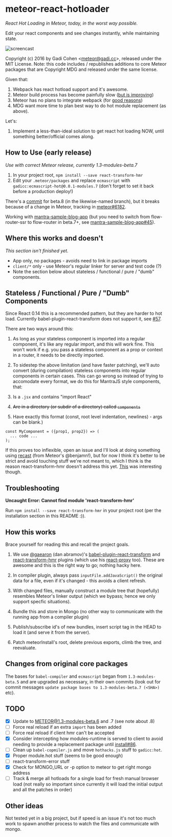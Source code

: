 # meteor-react-hotloader

*React Hot Loading in Meteor, today, in the worst way possible.*

Edit your react components and see changes instantly, while maintaining state.

![screencast](https://discourse-cdn.global.ssl.fastly.net/meteor/uploads/default/optimized/2X/4/43fb14d7cc38a1537e51ae0aa1bef88d80f8e510_1_690x341.gif)

Copyright (c) 2016 by Gadi Cohen &lt;meteor@gadi.cc&gt;, released under the MIT License.
Note: this code includes / republishes additions to core Meteor packages that are
Copyright MDG and released under the same license.

Given that:

1. Webpack has react hotload support and it's awesome.
1. Meteor build process has become painfully slow
([but is improving](https://forums.meteor.com/t/help-us-test-build-times-in-meteor-1-3/15031?u=gadicc))
1. Meteor has no plans to integrate webpack (for
[good reasons](https://forums.meteor.com/t/why-is-the-meteor-install-1-3-api-better-than-webpack-in-meteor/14480/3?u=gadicc))
1. MDG want more time to plan best way to do hot module replacement (as above).

Let's:

1. Implement a less-than-ideal solution to get react hot loading NOW, until
something better/official comes along.

## How to Use (early release)

*Use with correct Meteor release, currently 1.3-modules-beta.7*

1. In your project root, `npm install --save react-transform-hmr`
1. Edit your `.meteor/packages` and replace `ecmascript` with `gadicc:ecmascript-hot@0.0.1-modules.7` (don't forget to set it back before a production deploy!)

There's a [commit](https://github.com/gadicc/meteor-react-hotloader/commit/cadf6619700e9262332381c2ef7bc1b0ced5b645) for beta.8 (in the likewise-named branch), but it breaks
because of a change in Meteor, tracking in [meteor#6182](https://github.com/meteor/meteor/issues/6182).

Working with
[mantra-sample-blog-app](https://github.com/mantrajs/mantra-sample-blog-app)
(but you need to switch from flow-router-ssr to flow-router in beta.7+, see
[mantra-sample-blog-app#45](https://github.com/mantrajs/mantra-sample-blog-app/issues/45)).

## Where this works and doesn't

*This section isn't finished yet.*

* App only, no packages - avoids need to link in package imports
* `client/*` only - use Meteor's regular linker for server and test code (?)
* Note the section below about stateless / functional / pure / "dumb" components.

## Stateless / Functional / Pure / "Dumb" Components

Since React 0.14 this is a recommended pattern, but they are harder to hot load.
Currently babel-plugin-react-transform does not support it, see
[#57](https://github.com/gaearon/babel-plugin-react-transform/issues/57).

There are two ways around this:

1. As long as your stateless component is imported into a regular component,
it's like any regular import, and this will work fine.  This won't work if
e.g. you pass a stateless component as a prop or context in a router, it
needs to be directly imported.

1. To sidestep the above limitation (and have faster patching), we'll auto
convert (during compilation) stateless components into regular components
in certain cases.  This can go wrong so instead of trying to accomodate
every format, we do this for MantraJS style components, that:

  1. Is a `.jsx` and contains "import React"
  1. ~~Are in a directory (or subdir of a directory) called `components`~~
  1. Have exactly this format (const, root level indentation, newlines) -
  args can be blank.)

```
const MyComponent = ({prop1, prop2}) => (
  ... code ...
);
```

If this proves too inflexible, open an issue and I'll look at doing something
using [recast](https://github.com/benjamn/recast) (from Meteor's @benjamn!),
but for now I think it's better to be strict and avoid touching stuff we're
not meant to, which I think is the reason react-transform-hmr doesn't address
this yet.
[This](https://github.com/gaearon/babel-plugin-react-transform/issues/57#issuecomment-167677570) was interesting though.

## Troubleshooting

**Uncaught Error: Cannot find module 'react-transform-hmr'**

Run `npm install --save react-transform-hmr` in your project root
(per the installation section in this README :)).

## How this works

Brace yourself for reading this and recall the project goals.

1. We use [@gaearon](https://github.com/gaearon/) (dan abramov)'s
[babel-plugin-react-transform](https://github.com/gaearon/babel-plugin-react-transform)
and
[react-transform-hmr](https://github.com/gaearon/react-transform-hmr)
plugins (which use his [react-proxy](https://github.com/gaearon/react-proxy) too).
These are awesome and this is the right way to go; nothing hacky here.

1. In compiler plugin, always pass `inputFile.addJavaScript()` the original data
  for a file, even if it's changed - this avoids a client refresh.

1. With changed files, manually construct a module tree that (hopefully)
  resembles Meteor's linker output (which we bypass; hence we only support
  specfic situations).

1. Bundle this and store in Mongo (no other way to communicate with the running
  app from a compiler plugin)

1. Publish/subscribe id's of new bundles, insert script tag in the HEAD to
  load it (and serve it from the server).

1. Patch meteorInstall's root, delete previous exports, climb the tree, and
  reevaluate.

## Changes from original core packages

The bases for `babel-compiler` and `ecmascript` began from `1.3-modules-beta.5`
and are upgraded as necessary, in their own commits (look out for commit messages
`update package bases to 1.3-modules-beta.7 (<SHA>)` etc).

## TODO

* [X] Update to METEOR@1.3-modules-beta.6 and .7 (see note about .8)
* [ ] Force real reload if an extra `import` has been added
* [ ] Force real reload if client hmr can't be accepted
* [X] Consider intercepting how modules-runtime is served to client
      to avoid needing to provide a replacement package until
      [install#86](https://github.com/benjamn/install/pull/6).
* [ ] Clean up `babel-copmiler.js` and move `hothacks.js` stuff to `gadicc:hot`.
* [X] Proper module.hot stuff (seems to be good enough)
* [ ] react-transform-error stuff
* [X] Check for MONGO_URL or -p option to meteor to get right mongo address
* [ ] Track & merge all hotloads for a single load for fresh manual browser load (not really so important since currently it will load the initial output and all the patches
in order)

## Other ideas

Not tested yet in a big project, but if speed is an issue it's not too much
work to spawn another process to watch the files and communicate with mongo.
